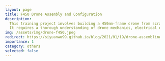 ```yaml
---
layout: page
title: F450 Drone Assembly and Configuration
description:
  This training project involves building a 450mm-frame drone from scratch, covering mechanical assembly, electrical welding, computer environment setup, software deployment, and real-world tests.<br>
  It requires a thorough understanding of drone mechanics, electrical engineering, and software programming. The construction process involves selecting appropriate parts, soldering and wiring the components, and ensuring proper balance for stable flight.
img: /assets/img/drone-f450.jpeg
redirect: https://siyuanwu99.github.io/blog/2021/01/19/drone-assembling/
importance: 1
category: others
selected: false
---
```

